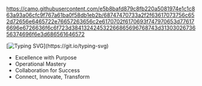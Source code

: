 https://camo.githubusercontent.com/e5b8bafd879c8fb220a5081974e1c1c863a93a06cfc9f767a61ba0f58db1eb2b/68747470733a2f2f63617073756c652d72656e6465722e76657263656c2e6170702f6170693f747970653d776176696e6726636f6c6f723d384132424532266865696768743d3130302673656374696f6e3d686561646572

[![Typing SVG](https://readme-typing-svg.demolab.com/?lines=👋Hey+there,+I'm+@Nauti-Rohit;🌱As+a+Full+Stack+Developer.)](https://git.io/typing-svg)

- Excellence with Purpose
- Operational Mastery
- Collaboration for Success
- Connect, Innovate, Transform


<!---
Nauti-Rohit/Nauti-Rohit is a ✨ special ✨ repository because its `README.md` (this file) appears on your GitHub profile.
You can click the Preview link to take a look at your changes.
--->
